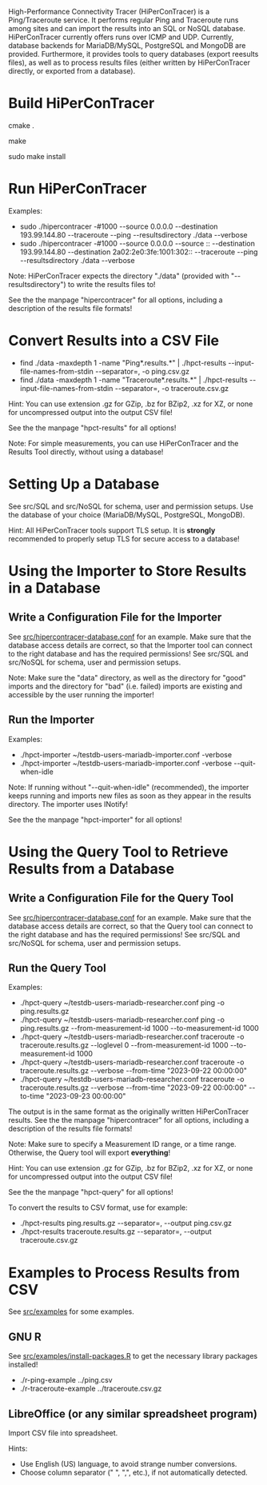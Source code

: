High-Performance Connectivity Tracer (HiPerConTracer) is a Ping/Traceroute service. It performs regular Ping and Traceroute runs among sites and can import the results into an SQL or NoSQL database. HiPerConTracer currently offers runs over ICMP and UDP. Currently, database backends for MariaDB/MySQL, PostgreSQL and MongoDB are provided. Furthermore, it provides tools to query databases (export reesults files), as well as to process results files (either written by HiPerConTracer directly, or exported from a database).


# Build HiPerConTracer

cmake .

make

sudo make install


# Run HiPerConTracer

Examples:
- sudo ./hipercontracer -#1000 --source 0.0.0.0 --destination 193.99.144.80 --traceroute --ping --resultsdirectory ./data --verbose
- sudo ./hipercontracer -#1000 --source 0.0.0.0 --source :: --destination 193.99.144.80 --destination 2a02:2e0:3fe:1001:302:: --traceroute --ping --resultsdirectory ./data --verbose

Note: HiPerConTracer expects the directory "./data" (provided with "--resultsdirectory") to write the results files to!

See the the manpage "hipercontracer" for all options, including a description of the results file formats!


# Convert Results into a CSV File

- find ./data -maxdepth 1 -name "Ping*.results.*" | ./hpct-results --input-file-names-from-stdin --separator=, -o ping.csv.gz
- find ./data -maxdepth 1 -name "Traceroute*.results.*" | ./hpct-results --input-file-names-from-stdin --separator=, -o traceroute.csv.gz

Hint: You can use extension .gz for GZip, .bz for BZip2, .xz for XZ, or none for uncompressed output into the output CSV file!

See the the manpage "hpct-results" for all options!

Note: For simple measurements, you can use HiPerConTracer and the Results Tool directly, without using a database!


# Setting Up a Database

See src/SQL and src/NoSQL for schema, user and permission setups. Use the database of your choice (MariaDB/MySQL, PostgreSQL, MongoDB).

Hint: All HiPerConTracer tools support TLS setup. It is **strongly** recommended to properly setup TLS for secure access to a database!


# Using the Importer to Store Results in a Database

## Write a Configuration File for the Importer

See [src/hipercontracer-database.conf](src/hipercontracer-database.conf) for an example. Make sure that the database access details are correct, so that the Importer tool can connect to the right database and has the required permissions! See src/SQL and src/NoSQL for schema, user and permission setups.

Note: Make sure the "data" directory, as well as the directory for "good" imports and the directory for "bad" (i.e. failed) imports are existing and accessible by the user running the importer!

## Run the Importer

Examples:
- ./hpct-importer ~/testdb-users-mariadb-importer.conf -verbose
- ./hpct-importer ~/testdb-users-mariadb-importer.conf -verbose --quit-when-idle

Note: If running without "--quit-when-idle" (recommended), the importer keeps running and imports new files as soon as they appear in the results directory. The importer uses INotify!

See the the manpage "hpct-importer" for all options!


# Using the Query Tool to Retrieve Results from a Database

## Write a Configuration File for the Query Tool

See [src/hipercontracer-database.conf](src/hipercontracer-database.conf) for an example. Make sure that the database access details are correct, so that the Query tool can connect to the right database and has the required permissions! See src/SQL and src/NoSQL for schema, user and permission setups.

## Run the Query Tool

Examples:
- ./hpct-query ~/testdb-users-mariadb-researcher.conf ping -o ping.results.gz
- ./hpct-query ~/testdb-users-mariadb-researcher.conf ping -o ping.results.gz --from-measurement-id 1000 --to-measurement-id 1000
- ./hpct-query ~/testdb-users-mariadb-researcher.conf traceroute -o traceroute.results.gz --loglevel 0 --from-measurement-id 1000 --to-measurement-id 1000
- ./hpct-query ~/testdb-users-mariadb-researcher.conf traceroute -o traceroute.results.gz --verbose --from-time "2023-09-22 00:00:00"
- ./hpct-query ~/testdb-users-mariadb-researcher.conf traceroute -o traceroute.results.gz --verbose --from-time "2023-09-22 00:00:00" --to-time "2023-09-23 00:00:00"

The output is in the same format as the originally written HiPerConTracer results. See the the manpage "hipercontracer" for all options, including a description of the results file formats!

Note: Make sure to specify a Measurement ID range, or a time range. Otherwise, the Query tool will export **everything**!

Hint: You can use extension .gz for GZip, .bz for BZip2, .xz for XZ, or none for uncompressed output into the output CSV file!

See the the manpage "hpct-query" for all options!

To convert the results to CSV format, use for example:
- ./hpct-results ping.results.gz --separator=, --output ping.csv.gz
- ./hpct-results traceroute.results.gz --separator=, --output traceroute.csv.gz


# Examples to Process Results from CSV

See [src/examples](src/examples) for some examples.

## GNU R

See [src/examples/install-packages.R](src/examples/install-packages.R) to get the necessary library packages installed!

- ./r-ping-example ../ping.csv
- ./r-traceroute-example ../traceroute.csv.gz

## LibreOffice (or any similar spreadsheet program)

Import CSV file into spreadsheet.

Hints:
- Use English (US) language, to avoid strange number conversions.
- Choose column separator (" ", ",", etc.), if not automatically detected.
